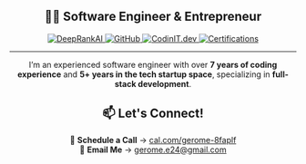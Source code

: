 <div align="center">

## 👨‍💻 Software Engineer & Entrepreneur  

<a href="https://deeprankai.com">
  <img src="https://img.shields.io/badge/Maker-DeepRankAI-blue?style=flat-square&logo=googlechrome" alt="DeepRankAI">
</a>
<a href="https://github.com/gerome-elassaad">
  <img src="https://img.shields.io/badge/GitHub-Gerome-black?style=flat-square&logo=github" alt="GitHub">
</a>
<a href="https://codinit.dev">
  <img src="https://img.shields.io/badge/Maker-CodinIT.dev-blue?style=flat-square&logo=googlechrome" alt="CodinIT.dev">
</a>
<a href="#">
  <img src="https://img.shields.io/badge/Certifications-19-green?style=flat-square&logo=hackthebox" alt="Certifications">
</a>

---

I’m an experienced software engineer with over **7 years of coding experience** and **5+ years in the tech startup space**, specializing in **full-stack development**.

## 📫 Let's Connect!  
💼 **Schedule a Call** → [cal.com/gerome-8faplf](https://cal.com/gerome-8faplf)  
📧 **Email Me** → [gerome.e24@gmail.com](mailto:gerome.e24@gmail.com)

</div>
